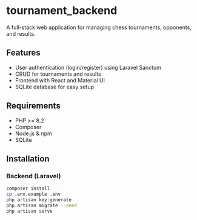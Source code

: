 # tournament_backend
A full-stack web application for managing chess tournaments, opponents, and results.
## Features

- User authentication (login/register) using Laravel Sanctum
- CRUD for tournaments and results
- Frontend with React and Material UI
- SQLite database for easy setup
## Requirements

- PHP >= 8.2
- Composer
- Node.js & npm
- SQLite

## Installation

### Backend (Laravel)

```bash
composer install
cp .env.example .env
php artisan key:generate
php artisan migrate --seed
php artisan serve
